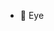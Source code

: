 - 👀 Eye

<!---
GabrielVelasco/GabrielVelasco is a ✨ special ✨ repository because its `README.md` (this file) appears on your GitHub profile.
You can click the Preview link to take a look at your changes.
--->

